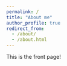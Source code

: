 ```yaml
---
permalink: /
title: "About me"
author_profile: true
redirect_from: 
  - /about/
  - /about.html
---
```


This is the front page!
